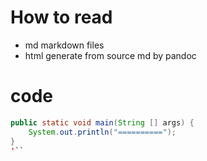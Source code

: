 # How to read

* md   markdown files
* html generate from source md  by pandoc

# code

```Java
public static void main(String [] args) {
	System.out.println("==========");
}
'`` 

